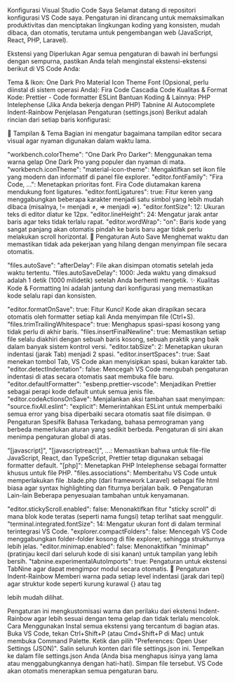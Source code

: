 Konfigurasi Visual Studio Code Saya
Selamat datang di repositori konfigurasi VS Code saya. Pengaturan ini dirancang untuk memaksimalkan produktivitas dan menciptakan lingkungan koding yang konsisten, mudah dibaca, dan otomatis, terutama untuk pengembangan web (JavaScript, React, PHP, Laravel).

Ekstensi yang Diperlukan
Agar semua pengaturan di bawah ini berfungsi dengan sempurna, pastikan Anda telah menginstal ekstensi-ekstensi berikut di VS Code Anda:

Tema & Ikon:
One Dark Pro
Material Icon Theme
Font (Opsional, perlu diinstal di sistem operasi Anda):
Fira Code
Cascadia Code
Kualitas & Format Kode:
Prettier - Code formatter
ESLint
Bantuan Koding & Lainnya:
PHP Intelephense (Jika Anda bekerja dengan PHP)
Tabnine AI Autocomplete
Indent-Rainbow
Penjelasan Pengaturan (settings.json)
Berikut adalah rincian dari setiap baris konfigurasi:

🎨 Tampilan & Tema
Bagian ini mengatur bagaimana tampilan editor secara visual agar nyaman digunakan dalam waktu lama.

"workbench.colorTheme": "One Dark Pro Darker": Menggunakan tema warna gelap One Dark Pro yang populer dan nyaman di mata.
"workbench.iconTheme": "material-icon-theme": Mengaktifkan set ikon file yang modern dan informatif di panel file explorer.
"editor.fontFamily": "Fira Code, ...": Menetapkan prioritas font. Fira Code diutamakan karena mendukung font ligatures.
"editor.fontLigatures": true: Fitur keren yang menggabungkan beberapa karakter menjadi satu simbol yang lebih mudah dibaca (misalnya, != menjadi ≠, => menjadi ⇒).
"editor.fontSize": 12: Ukuran teks di editor diatur ke 12px.
"editor.lineHeight": 24: Mengatur jarak antar baris agar teks tidak terlalu rapat.
"editor.wordWrap": "on": Baris kode yang sangat panjang akan otomatis pindah ke baris baru agar tidak perlu melakukan scroll horizontal.
💾 Pengaturan Auto Save
Menghemat waktu dan memastikan tidak ada pekerjaan yang hilang dengan menyimpan file secara otomatis.

"files.autoSave": "afterDelay": File akan disimpan otomatis setelah jeda waktu tertentu.
"files.autoSaveDelay": 1000: Jeda waktu yang dimaksud adalah 1 detik (1000 milidetik) setelah Anda berhenti mengetik.
✨ Kualitas Kode & Formatting
Ini adalah jantung dari konfigurasi yang memastikan kode selalu rapi dan konsisten.

"editor.formatOnSave": true: Fitur Kunci! Kode akan dirapikan secara otomatis oleh formatter setiap kali Anda menyimpan file (Ctrl+S).
"files.trimTrailingWhitespace": true: Menghapus spasi-spasi kosong yang tidak perlu di akhir baris.
"files.insertFinalNewline": true: Memastikan setiap file selalu diakhiri dengan sebuah baris kosong, sebuah praktik yang baik dalam banyak sistem kontrol versi.
"editor.tabSize": 2: Menetapkan ukuran indentasi (jarak Tab) menjadi 2 spasi.
"editor.insertSpaces": true: Saat menekan tombol Tab, VS Code akan menyisipkan spasi, bukan karakter tab.
"editor.detectIndentation": false: Mencegah VS Code mengubah pengaturan indentasi di atas secara otomatis saat membuka file baru.
"editor.defaultFormatter": "esbenp.prettier-vscode": Menjadikan Prettier sebagai perapi kode default untuk semua jenis file.
"editor.codeActionsOnSave": Menjalankan aksi tambahan saat menyimpan:
"source.fixAll.eslint": "explicit": Memerintahkan ESLint untuk memperbaiki semua error yang bisa diperbaiki secara otomatis saat file disimpan.
🌐 Pengaturan Spesifik Bahasa
Terkadang, bahasa pemrograman yang berbeda memerlukan aturan yang sedikit berbeda. Pengaturan di sini akan menimpa pengaturan global di atas.

"[javascript]", "[javascriptreact]", ...: Memastikan bahwa untuk file-file JavaScript, React, dan TypeScript, Prettier tetap digunakan sebagai formatter default.
"[php]": Menetapkan PHP Intelephense sebagai formatter khusus untuk file PHP.
"files.associations": Memberitahu VS Code untuk memperlakukan file .blade.php (dari framework Laravel) sebagai file html biasa agar syntax highlighting dan fiturnya berjalan baik.
⚙️ Pengaturan Lain-lain
Beberapa penyesuaian tambahan untuk kenyamanan.

"editor.stickyScroll.enabled": false: Menonaktifkan fitur "sticky scroll" di mana blok kode teratas (seperti nama fungsi) tetap terlihat saat menggulir.
"terminal.integrated.fontSize": 14: Mengatur ukuran font di dalam terminal terintegrasi VS Code.
"explorer.compactFolders": false: Mencegah VS Code menggabungkan folder-folder kosong di file explorer, sehingga strukturnya lebih jelas.
"editor.minimap.enabled": false: Menonaktifkan "minimap" (pratinjau kecil dari seluruh kode di sisi kanan) untuk tampilan yang lebih bersih.
"tabnine.experimentalAutoImports": true: Pengaturan untuk ekstensi TabNine agar dapat mengimpor modul secara otomatis.
🌈 Pengaturan Indent-Rainbow
Memberi warna pada setiap level indentasi (jarak dari tepi) agar struktur kode seperti kurung kurawal {} atau tag <div> lebih mudah dilihat.

Pengaturan ini mengkustomisasi warna dan perilaku dari ekstensi Indent-Rainbow agar lebih sesuai dengan tema gelap dan tidak terlalu mencolok.
Cara Menggunakan
Instal semua ekstensi yang tercantum di bagian atas.
Buka VS Code, tekan Ctrl+Shift+P (atau Cmd+Shift+P di Mac) untuk membuka Command Palette.
Ketik dan pilih "Preferences: Open User Settings (JSON)".
Salin seluruh konten dari file settings.json ini.
Tempelkan ke dalam file settings.json Anda (Anda bisa menghapus isinya yang lama atau menggabungkannya dengan hati-hati).
Simpan file tersebut. VS Code akan otomatis menerapkan semua pengaturan baru.
